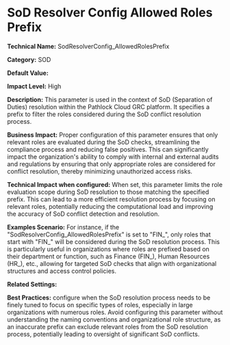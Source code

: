 # SoD Resolver Config Allowed Roles Prefix

**Technical Name:** SodResolverConfig_AllowedRolesPrefix

**Category:** SOD

**Default Value:**

**Impact Level:** High

**Description:** This parameter is used in the context of SoD (Separation of Duties) resolution within the Pathlock Cloud GRC platform. It specifies a prefix to filter the roles considered during the SoD conflict resolution process.

**Business Impact:** Proper configuration of this parameter ensures that only relevant roles are evaluated during the SoD checks, streamlining the compliance process and reducing false positives. This can significantly impact the organization's ability to comply with internal and external audits and regulations by ensuring that only appropriate roles are considered for conflict resolution, thereby minimizing unauthorized access risks.

**Technical Impact when configured:** When set, this parameter limits the role evaluation scope during SoD resolution to those matching the specified prefix. This can lead to a more efficient resolution process by focusing on relevant roles, potentially reducing the computational load and improving the accuracy of SoD conflict detection and resolution.

**Examples Scenario:** For instance, if the "SodResolverConfig_AllowedRolesPrefix" is set to "FIN_", only roles that start with "FIN_" will be considered during the SoD resolution process. This is particularly useful in organizations where roles are prefixed based on their department or function, such as Finance (FIN_), Human Resources (HR_), etc., allowing for targeted SoD checks that align with organizational structures and access control policies.

**Related Settings:** 

**Best Practices:** configure when the SoD resolution process needs to be finely tuned to focus on specific types of roles, especially in large organizations with numerous roles. Avoid configuring this parameter without understanding the naming conventions and organizational role structure, as an inaccurate prefix can exclude relevant roles from the SoD resolution process, potentially leading to oversight of significant SoD conflicts.